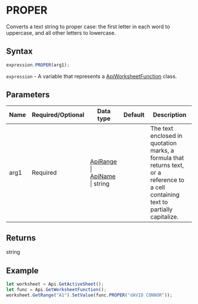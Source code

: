 # PROPER

Converts a text string to proper case: the first letter in each word to uppercase, and all other letters to lowercase.

## Syntax

```javascript
expression.PROPER(arg1);
```

`expression` - A variable that represents a [ApiWorksheetFunction](../ApiWorksheetFunction.md) class.

## Parameters

| **Name** | **Required/Optional** | **Data type** | **Default** | **Description** |
| ------------- | ------------- | ------------- | ------------- | ------------- |
| arg1 | Required | [ApiRange](../../ApiRange/ApiRange.md) \| [ApiName](../../ApiName/ApiName.md) \| string |  | The text enclosed in quotation marks, a formula that returns text, or a reference to a cell containing text to partially capitalize. |

## Returns

string

## Example



```javascript editor-
let worksheet = Api.GetActiveSheet();
let func = Api.GetWorksheetFunction();
worksheet.GetRange("A1").SetValue(func.PROPER("dAVID CONNOR"));
```
